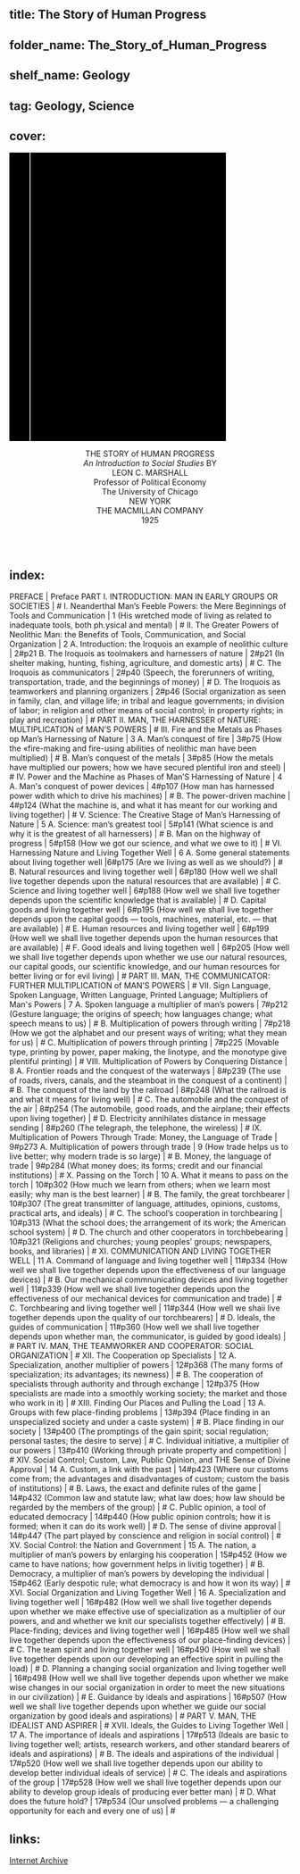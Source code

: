 ## title: The Story of Human Progress
## folder_name: The_Story_of_Human_Progress
## shelf_name: Geology
## tag: Geology, Science
## cover:
<div class="urantiapedia-book-front urantiapedia-book-science">
<svg xmlns="http://www.w3.org/2000/svg" width="102.6mm" height="136.8mm" viewBox="0 0 102.6 136.8" version="1.1">
	<g transform="translate(-7,-5)">
		<rect width="9.6" height="136.8" x="7" y="5" />
		<rect width="96.9" height="136.8" x="17" y="5" />
		<text style="font-size:5px" x="61" y="22">Leon C. Marshall</text>
		<text style="font-size:4px" x="61" y="125">New York: The Macmillan Company, 1923-1928</text>
		<text style="font-size:9px" x="61" y="60">The Story of</text>
		<text style="font-size:9px" x="61" y="70">Human Progress</text>
	</g>
</svg>
</div>

<p style="text-align:center;">
<span class="text-h3">THE STORY of HUMAN PROGRESS </span><br>
<em>An Introduction</em>
<em>to Social Studies</em>
BY<br>
<span class="text-h5">LEON C. MARSHALL</span><br>
Professor of Political Economy<br>
The University of Chicago<br>
NEW YORK<br>
THE MACMILLAN COMPANY<br>
1925<br>
<br>
</p>

<br>




## index:
PREFACE | Preface
PART I. INTRODUCTION: MAN IN EARLY GROUPS OR SOCIETIES | #
	I. Neanderthal Man’s Feeble Powers: the Mere Beginnings of Tools and Communication | 1
		(His wretched mode of living as related to inadequate tools, both ph.ysical and mental) | #
	II. The Greater Powers of Neolithic Man: the Benefits of Tools, Communication, and Social Organization | 2
		A. Introduction: the Iroquois an example of neolithic culture | 2#p21
		B. The Iroquois as toolmakers and harnessers of nature | 2#p21
			(In shelter making, hunting, fishing, agriculture, and domestic arts) | #
		C. The Iroquois as communicators | 2#p40
			(Speech, the forerunners of writing, transportation,
		trade, and the beginnings of money) | #
		D. The Iroquois as teamworkers and planning organizers | 2#p46
			(Social organization as seen in family, clan, and village life; in tribal and league governments; in division of labor; in religion and other means of social control; in property rights; in play and recreation) | #
PART II. MAN, THE HARNESSER of NATURE: MULTIPLICATION of MAN’S POWERS | #
	III. Fire and the Metals as Phases op Man’s Harnessing of Nature | 3
		A. Man’s conquest of fire | 3#p75
			(How the «fire-making and fire-using abilities of neolithic man have been multiplied) | #
		B. Man’s conquest of the metals | 3#p85
			(How the metals have multiplied our powers; how we have secured plentiful iron and steel) | #
	IV. Power and the Machine as Phases of Man’S Harnessing of Nature | 4
		A. Man's conquest of power devices | 4#p107
			(How man has harnessed power wdith which to drive his machines) | #
		B. The power-driven machine | 4#p124
			(What the machine is, and what it has meant for our working and living together) | #
	V. Science: The Creative Stage of Man’s Harnessing of Nature | 5
		A. Science: man’s greatest tool | 5#p141
			(What science is and why it is the greatest of all harnessers) | #
		B. Man on the highway of progress | 5#p158
			(How we got our science, and what we owe to it) | #
	VI. Harnessing Nature and Living Together Well | 6
		A. Some general statements about living together well |6#p175
			(Are we living as well as we should?) | #
		B. Natural resources and living together well | 6#p180
			(How well we shall live together depends upon the natural resources that are available) | #
		C. Science and living together well | 6#p188
			(How well we shall live together depends upon the scientific knowledge that is available) | #
		D. Capital goods and living together well | 6#p195
			(How well we shall live together depends upon the capital goods — tools, machines, material, etc. — that are available) | #
		E. Human resources and living together well | 6#p199
			(How well we shall live together depends upon the human resources that are available) | #
		F. Good ideals and living togethen well | 6#p205
			(How well we shall live together depends upon whether we use our natural resources, our capital goods, our scientific knowledge, and our human resources for better living or for evil living) | #
PART III. MAN, THE COMMUNICATOR: FURTHER MULTIPLICATION of MAN’S POWERS | #
	VII. Sign Language, Spoken Language, Written Language, Printed Language; Multipliers of Man's Powers | 7
		A. Spoken language a multiplier of man’s powers | 7#p212
			(Gesture language; the origins of speech; how languages change; what speech means to us) | #
		B. Multiplication of powers through writing | 7#p218
			(How we got the alphabet and our present ways of writing; what they mean for us) | #
		C. Multiplication of powers through printing | 7#p225
			(Movable type, printing by power, paper making, the linotype, and the monotype give plentiful printing) | #
	VIII. Multiplication of Powers by Conquering Distance | 8
		A. Frontier roads and the conquest of the waterways | 8#p239
			(The use of roads, rivers, canals, and the steamboat in the conquest of a continent) | #
		B. The conquest of the land by the railroad | 8#p248
			(What the railroad is and what it means for living well) | #
		C. The automobile and the conquest of the air | 8#p254
			(The automobile, good roads, and the airplane; their effects upon living together) | #
		D. Electricity annihilates distance in message sending | 8#p260
			(The telegraph, the telephone, the wireless) | #
	IX. Multiplication of Powers Through Trade: Money, the Language of Trade | 9#p273
		A. Multiplication of powers through trade | 9
			(How trade helps us to live better; why modern trade is so large) | #
		B. Money, the language of trade | 9#p284
			(What money does; its forms; credit and our financial institutions) | #
	X. Passing on the Torch | 10
		A. What it means to pass on the torch | 10#p302
			(How much we learn from others; when we learn most easily; why man is the best learner) | #
		B. The family, the great torchbearer | 10#p307
			(The great transmitter of language, attitudes, opinions, customs, practical arts, and ideals) | #
		C. The school’s cooperation in torchbearing | 10#p313
			(What the school does; the arrangement of its work; the American school system) | #
		D. The church and other cooperators in torchbebearing | 10#p321
			(Religions and churches; young peoples’ groups; newspapers, books, and libraries) | #
	XI. COMMUNICATION AND LIVING TOGETHER WELL | 11
		A. Command of language and living together well | 11#p334
			(How well we shall live together depends upon the effectiveness of our language devices) | #
		B. Our mechanical commnunicating devices and living together well | 11#p339
			(How well we shall live together depends upon the effectiveness of our mechanical devices for communication and trade) | #
		C. Torchbearing and living together well | 11#p344
			(How well we shaii live together depends upon the quality of our torchbearers) | #
		D. Ideals, the guides of communication | 11#p360
			(How well we shall live together depends upon whether man, the communicator, is guided by good ideals) | #
PART IV. MAN, THE TEAMWORKER AND COOPERATOR: SOCIAL ORGANIZATION | #
	XII. The Cooperation op Specialists | 12
		A. Specialization, another multiplier of powers | 12#p368
			(The many forms of specialization; its advantages; its newness) | #
		B. The cooperation of specialists through authority and through exchange | 12#p375
			(How specialists are made into a smoothly working society; the market and those who work in it) | #
	XIII. Finding Our Places and Pulling the Load | 13
		A. Groups with few place-finding problems | 13#p394
			(Place finding in an unspecialized society and under a caste system) | #
		B. Place finding in our society | 13#p400
			(The promptings of the gain spirit; social regulation; personal tastes; the desire to serve) | #
		C. Individual initiative, a multiplier of our powers | 13#p410
			(Working through private property and competition) | #
	XIV. Social Control; Custom, Law, Public Opinion, and THE Sense of Divine Approval | 14
		A. Custom, a link with the past | 14#p423
			(Where our customs come from; the advantages and disadvantages of custom; custom the basis of institutions) | #
		B. Laws, the exact and definite rules of the game | 14#p432
			(Common law and statute law; what law does; how law should be regarded by the members of the group) | #
		C. Public opinion, a tool of educated democracy | 14#p440
			(How public opinion controls; how it is formed; when it can do its work well) | #
		D. The sense of divine approval | 14#p447
			(The part played by conscience and religion in social control) | #
	XV. Social Control: the Nation and Government | 15
		A. The nation, a multiplier of man’s powers by enlarging his cooperation | 15#p452
			(How we came to have nations; how government helps in livitig together) | #
		B. Democracy, a multiplier of man’s powers by developing the individual | 15#p462
			(Early despotic rule; what democracy is and how it won its way) | #
	XVI. Social Organization and Living Together Well | 16
		A. Specialization and living together well | 16#p482
			(How well we shall live together depends upon whether we make effective use of specialization as a multiplier of our powers, and and whether we knit our specialists together effectively) | #
		B. Place-finding; devices and living together well | 16#p485
			(How well we shall live together depends upon the effectiveness of our place-finding devices) | #
		C. The team spirit and living together well | 16#p490
			(How well we shall live together depends upon our developing an effective spirit in pulling the load) | #
		D. Planning a changing social organization and living together well | 16#p498
			(How well we shall live together depends upon whether we make wise changes in our social organization in order to meet the new situations in our civilization) | #
		E. Guidance by ideals and aspirations | 16#p507
			(How well we shall live together depends upon whether we guide our social organization by good ideals and aspirations) | #
PART V. MAN, THE IDEALIST AND ASPIRER | #
	XVII. Ideals, the Guides to Living Together Well | 17
		A. The importance of ideals and aspirations | 17#p513
			(Ideals are basic to living together well; artists, research workers, and other standard bearers of ideals and aspirations) | #
		B. The ideals and aspirations of the individual | 17#p520
			(How well we shall live together depends upon our ability to develop better individual ideals of service) | #
		C. The ideals and aspirations of the group | 17#p528
			(How well we shall live together depends upon our ability to develop group ideals of producing ever better man) | #
		D. What does the future hold? | 17#p534
			(Our unsolved problems — a challenging opportunity for each and every one of us) | #

## links:
[Internet Archive](https://archive.org/details/in.ernet.dli.2015.187349)